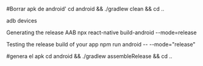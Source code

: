 #Borrar apk de android'
cd android && ./gradlew clean &&  cd ..

adb devices

Generating the release AAB
npx react-native build-android --mode=release

Testing the release build of your app
npm run android -- --mode="release"

#genera el apk
cd android && ./gradlew assembleRelease && cd ..